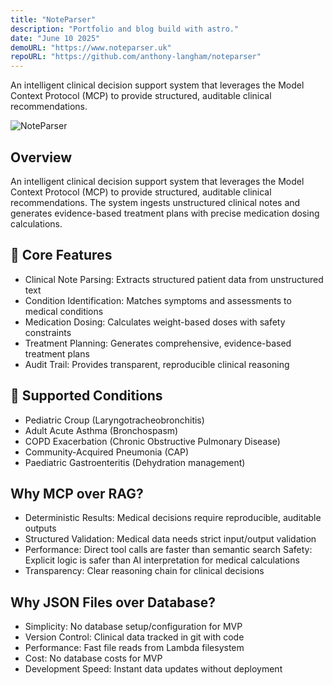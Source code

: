 ```yaml
---
title: "NoteParser"
description: "Portfolio and blog build with astro."
date: "June 10 2025"
demoURL: "https://www.noteparser.uk"
repoURL: "https://github.com/anthony-langham/noteparser"
---
```


An intelligent clinical decision support system that leverages the Model Context Protocol (MCP) to provide structured, auditable clinical recommendations.

![NoteParser](/NoteParser.png)

## Overview

An intelligent clinical decision support system that leverages the Model Context Protocol (MCP) to provide structured, auditable clinical recommendations. The system ingests unstructured clinical notes and generates evidence-based treatment plans with precise medication dosing calculations.

## 🎯 Core Features

- Clinical Note Parsing: Extracts structured patient data from unstructured text
- Condition Identification: Matches symptoms and assessments to medical conditions
- Medication Dosing: Calculates weight-based doses with safety constraints
- Treatment Planning: Generates comprehensive, evidence-based treatment plans
- Audit Trail: Provides transparent, reproducible clinical reasoning

## 🏥 Supported Conditions

- Pediatric Croup (Laryngotracheobronchitis)
- Adult Acute Asthma (Bronchospasm)
- COPD Exacerbation (Chronic Obstructive Pulmonary Disease)
- Community-Acquired Pneumonia (CAP)
- Paediatric Gastroenteritis (Dehydration management)

## Why MCP over RAG?

- Deterministic Results: Medical decisions require reproducible, auditable outputs
- Structured Validation: Medical data needs strict input/output validation
- Performance: Direct tool calls are faster than semantic search
  Safety: Explicit logic is safer than AI interpretation for medical calculations
- Transparency: Clear reasoning chain for clinical decisions

## Why JSON Files over Database?

- Simplicity: No database setup/configuration for MVP
- Version Control: Clinical data tracked in git with code
- Performance: Fast file reads from Lambda filesystem
- Cost: No database costs for MVP
- Development Speed: Instant data updates without deployment
